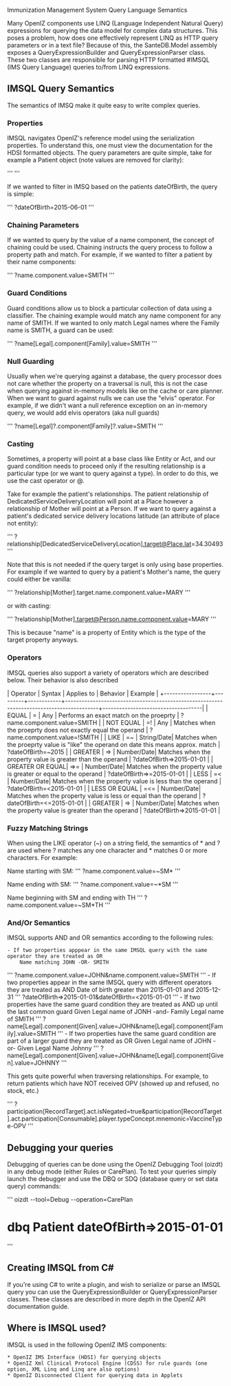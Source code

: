 ﻿Immunization Management System Query Language Semantics

Many OpenIZ components use LINQ (Language Independent Natural Query) expressions for querying the data model for complex data structures. This poses a problem, how
does one effectively represent LINQ as HTTP query parameters or in a text file? Because of this, the SanteDB.Model assembly
exposes a QueryExpressionBuilder and QueryExpressionParser class. These two classes are responsible for parsing HTTP formatted
#IMSQL (IMS Query Language) queries to/from LINQ expressions.

## IMSQL Query Semantics

The semantics of IMSQ make it quite easy to write complex queries. 

### Properties

IMSQL navigates OpenIZ's reference model using the serialization properties. To understand this, one must view the documentation
for the HDSI formatted objects. The query parameters are quite simple, take for example a Patient object (note values are removed
for clarity):

'''
<Patient xmlns="http://santedb.org/model">
  <id/>
  <genderConcept/>
  <dateOfBirth/>
  <relationship>
    <relationshipType/>
    <target/>
  </relationship>
  <name>
    <useConcept/>
    <component>
      <type/>
      <value/>
    </component>
  </name>
</Patient>
'''

If we wanted to filter in IMSQ based on the patients dateOfBirth, the query is simple:

'''
?dateOfBirth=2015-06-01
'''

### Chaining Parameters

If we wanted to query by the value of a name component, the concept of chaining could be used. Chaining instructs the query
process to follow a property path and match. For example, if we wanted to filter a patient by their name components:

'''
?name.component.value=SMITH
'''

### Guard Conditions

Guard conditions allow us to block a particular collection of data using a classifier. The chaining example would match any
name component for any name of SMITH. If we wanted to only match Legal names where the Family name is SMITH, a guard can be used:

'''
?name[Legal].component[Family].value=SMITH
'''

### Null Guarding

Usually when we're querying against a database, the query processor does not care whether the property on a traversal is null,
this is not the case when querying against in-memory models like on the cache or care planner. When we want to guard against
nulls we can use the "elvis" operator. For example, if we didn't want a null reference exception on an in-memory query, we
would add elvis operators (aka null guards)

'''
?name[Legal]?.component[Family]?.value=SMITH
'''

### Casting

Sometimes, a property will point at a base class like Entity or Act, and our guard condition needs to proceed only if the
resulting relationship is a particular type (or we want to query against a type). In order to do this, we use the cast operator
or @.

Take for example the patient's relationships. The patient relationship of DedicatedServiceDeliveryLocation will point at a Place
however a relationship of Mother will point at a Person. If we want to query against a patient's dedicated service delivery
locations latitude (an attribute of place not entity):

'''
?relationship[DedicatedServiceDeliveryLocation].target@Place.lat=34.30493
'''

Note that this is not needed if the query target is only using base properties. For example if we wanted to query by a
patient's Mother's name, the query could either be vanilla:

'''
?relationship[Mother].target.name.component.value=MARY
'''

or with casting:

'''
?relationship[Mother].target@Person.name.component.value=MARY
'''

This is because "name" is a property of Entity which is the type of the target property anyways.

### Operators

IMSQL queries also support a variety of operators which are described below. Their behavior is also described

| Operator        | Syntax  | Applies to | Behavior                                                                                 | Example                            |
+-----------------+---------+------------+------------------------------------------------------------------------------------------+------------------------------------|
| EQUAL           | =       | Any        | Performs an exact match on the proeprty                                                  | ?name.component.value=SMITH        |
| NOT EQUAL       | =!      | Any        | Matches when the proeprty does not exactly equal the operand                             | ?name.component.value=!SMITH       |
| LIKE            | =~      | String/Date| Matches when the proeprty value is "like" the operand on date this means approx. match   | ?dateOfBirth=~2015                 |
| GREATER         | =>      | Number/Date| Matches when the property value is greater than the operand                              | ?dateOfBirth=>2015-01-01           |
| GREATER OR EQUAL| =>=     | Number/Date| Matches when the property value is greater or equal to the operand                       | ?dateOfBirth=>=2015-01-01          |
| LESS            | =<      | Number/Date| Matches when the property value is less than the operand                                 | ?dateOfBirth=<2015-01-01           |
| LESS OR EQUAL   | =<=     | Number/Date| Matches when the property value is less or equal than the operand                        | ?dateOfBirth=<=2015-01-01          |
| GREATER         | =>      | Number/Date| Matches when the property value is greater than the operand                              | ?dateOfBirth=>2015-01-01           |

### Fuzzy Matching Strings

When using the LIKE operator (~) on a string field, the semantics of * and ? are used where ? matches any one character 
and * matches 0 or more characters. For example:

  Name starting with SM:
'''
  ?name.component.value=~SM*
'''
  
  Name ending with SM:
'''
  ?name.component.value=~*SM
'''
  
  Name beginning with SM and ending with TH
'''
  ?name.component.value=~SM*TH
'''
  
### And/Or Semantics

IMSQL supports AND and OR semantics according to the following rules:

    - If two properties apppear in the same IMSQL query with the same operator they are treated as OR
        Name matching JOHN -OR- SMITH
'''
          ?name.component.value=JOHN&name.component.value=SMITH
'''
    - If two properties appear in the same IMSQL query with different operators they are treated as AND
        Date of birth greater than 2015-01-01 and 2015-12-31
'''
          ?dateOfBirth=>2015-01-01&dateOfBirth=<2015-01-01
'''
    - If two properties have the same guard condition they are treated as AND up until the last common guard 
        Given Legal name of JONH -and- Family Legal name of SMITH
'''
          ?name[Legal].component[Given].value=JOHN&name[Legal].component[Family].value=SMITH
'''
    - If two properties have the same guard condition are part of a larger guard they are treated as OR
		Given Legal name of JOHN -or- Given Legal Name Johnny
'''
          ?name[Legal].component[Given].value=JOHN&name[Legal].component[Given].value=JOHNNY
'''

This gets quite powerful when traversing relationships. For example, to return patients which have NOT received OPV
(showed up and refused, no stock, etc.)

'''
	?participation[RecordTarget].act.isNegated=true&participation[RecordTarget].act.participation[Consumable].player.typeConcept.mnemonic=VaccineType-OPV
'''

## Debugging your queries

Debugging of queries can be done using the OpenIZ Debugging Tool (oizdt) in any debug mode (either Rules or CarePlan). To 
test your queries simply launch the debugger and use the DBQ or SDQ (database query or set data query) commands:

'''
oizdt --tool=Debug --operation=CarePlan

# dbq Patient dateOfBirth=>2015-01-01 
'''

## Creating IMSQL from C#

If you're using C# to write a plugin, and wish to serialize or parse an IMSQL query you can use the QueryExpressionBuilder or QueryExpressionParser classes. These
classes are described in more depth in the OpenIZ API documentation guide.

## Where is IMSQL used?

IMSQL is used in the following OpenIZ IMS components:

	* OpenIZ IMS Interface (HDSI) for querying objects
	* OpenIZ Xml Clinical Protocol Engine (CDSS) for rule guards (one option, XML Linq and Linq are also options)
	* OpenIZ Disconnected Client for querying data in Applets

